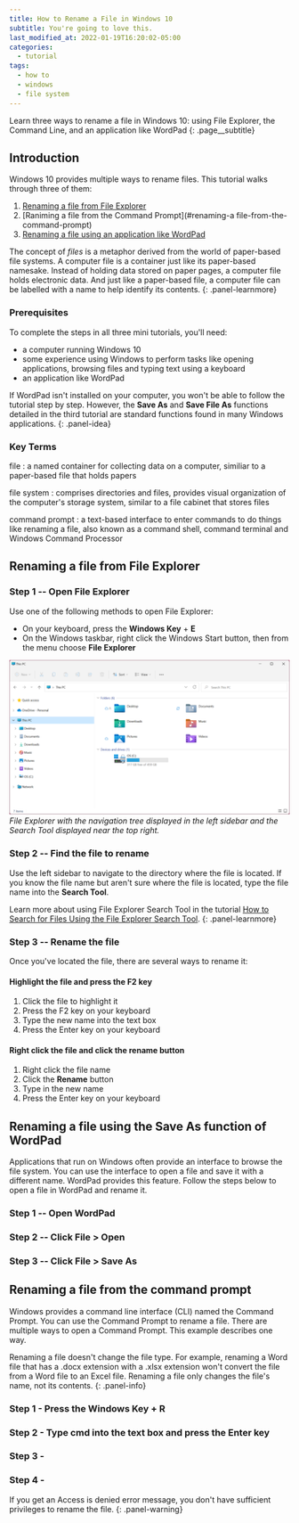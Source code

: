 ```yaml
---
title: How to Rename a File in Windows 10
subtitle: You're going to love this.
last_modified_at: 2022-01-19T16:20:02-05:00
categories:
  - tutorial
tags:
  - how to
  - windows
  - file system
---
```


Learn three ways to rename a file in Windows 10: using File Explorer, the Command Line, and an application like WordPad
{: .page__subtitle}

## Introduction

Windows 10 provides multiple ways to rename files. This tutorial walks through three of them:

1.  [Renaming a file from File Explorer](#renaming-a-file-from-file-explorer)
2.  [Raniming a file from the Command Prompt](#renaming-a file-from-the-command-prompt)
3.  [Renaming a file using an application like WordPad](#renaming-a-file-using-the-save-as-function-of-wordpad)

The concept of *files* is a metaphor derived from the world of paper-based file systems. A computer file is a container just like its paper-based namesake. Instead of holding data stored on paper pages, a computer file holds electronic data. And just like a paper-based file, a computer file can be labelled with a name to help identify its contents.
{: .panel-learnmore}

### Prerequisites

To complete the steps in all three mini tutorials, you'll need:

*  a computer running Windows 10
*  some experience using Windows to perform tasks like opening applications, browsing files and typing text using a keyboard 
*  an application like WordPad

If WordPad isn't installed on your computer, you won't be able to follow the tutorial step by step. However, the **Save As** and **Save File As** functions detailed in the third tutorial are standard functions found in many Windows applications. 
{: .panel-idea}

### Key Terms

file
:  a named container for collecting data on a computer, similiar to a paper-based file that holds papers

file system
:  comprises directories and files, provides visual organization of the computer's storage system, similar to a file cabinet that stores files

command prompt
:  a text-based interface to enter commands to do things like renaming a file, also known as a command shell, command terminal and Windows Command Processor


## Renaming a file from File Explorer

### Step 1 -- Open File Explorer

Use one of the following methods to open File Explorer:

*  On your keyboard, press the <i class="fab fa-windows" aria-hidden="true"></i> **Windows Key** + **E** 
*  On the Windows taskbar, right click the <i class="fab fa-windows" aria-hidden="true"></i> Windows Start button, then from the menu choose **File Explorer**

![File Explorer](/assets/images/file-explorer.png)
*File Explorer with the navigation tree displayed in the left sidebar and the Search Tool displayed near the top right.*

<!---
| ![file-explorer.png](/assets/images/file-explorer.png) | 
|:--:| 
| *File Explorer with the navigation tree displayed in the left siderbar.* |
--->

### Step 2 -- Find the file to rename
Use the left sidebar to navigate to the directory where the file is located. If you know the file name but aren't sure where the file is located, type the file name into the **Search Tool**. 

Learn more about using File Explorer Search Tool in the tutorial [How to Search for Files Using the File Explorer Search Tool](https://).
{: .panel-learnmore}

### Step 3 -- Rename the file

Once you've located the file, there are several ways to rename it:

#### Highlight the file and press the F2 key

1.  Click the file to highlight it
2.  Press the F2 key on your keyboard
3.  Type the new name into the text box
4.  Press the Enter key on your keyboard

#### Right click the file and click the rename button

1. Right click the file name
2. Click the **Rename** button
3. Type in the new name
4. Press the Enter key on your keyboard

## Renaming a file using the Save As function of WordPad

Applications that run on Windows often provide an interface to browse the file system. You can use the interface to open a file and save it with a different name. WordPad provides this feature. Follow the steps below to open a file in WordPad and rename it.  

### Step 1 -- Open WordPad
### Step 2 -- Click File > Open
### Step 3 -- Click File > Save As


## Renaming a file from the command prompt

Windows provides a command line interface (CLI) named the Command Prompt. You can use the Command Prompt to rename a file. There are multiple ways to open a Command Prompt. This example describes one way.

Renaming a file doesn't change the file type. For example, renaming a Word file that has a .docx extension with a .xlsx extension won't convert the file from a Word file to an Excel file. Renaming a file only changes the file's name, not its contents.
{: .panel-info}

### Step 1 - Press the Windows Key + R
### Step 2 - Type cmd into the text box and press the Enter key 
### Step 3 - 
### Step 4 - 

If you get an Access is denied error message, you don't have sufficient privileges to rename the file.
{: .panel-warning}
